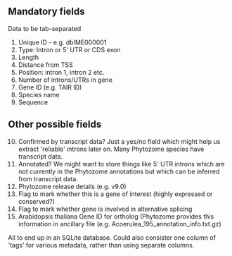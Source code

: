 
## Mandatory fields ##

Data to be tab-separated

1. Unique ID - e.g. dbIME000001
2. Type: Intron or 5' UTR or CDS exon
3. Length
4. Distance from TSS
5. Position: intron 1, intron 2 etc.
6. Number of introns/UTRs in gene
7. Gene ID (e.g. TAIR ID)
8. Species name
9. Sequence

## Other possible fields ##

10. Confirmed by transcript data? Just a yes/no field which might help us extract 'reliable' introns later on. Many Phytozome species have transcript data.
11. Annotated? We might want to store things like 5' UTR introns which are not currently in the Phytozome annotations but which can be inferred from transcript data.
12. Phytozome release details (e.g. v9.0)
13. Flag to mark whether this is a gene of interest (highly expressed or conserved?)
14. Flag to mark whether gene is involved in alternative splicing
15. Arabidopsis thaliana Gene ID for ortholog (Phytozome provides this information in ancillary file (e.g. Acoerulea_195_annotation_info.txt.gz)


All to end up in an SQLite database. Could also consister one column of 'tags' for various metadata, rather than using separate columns.